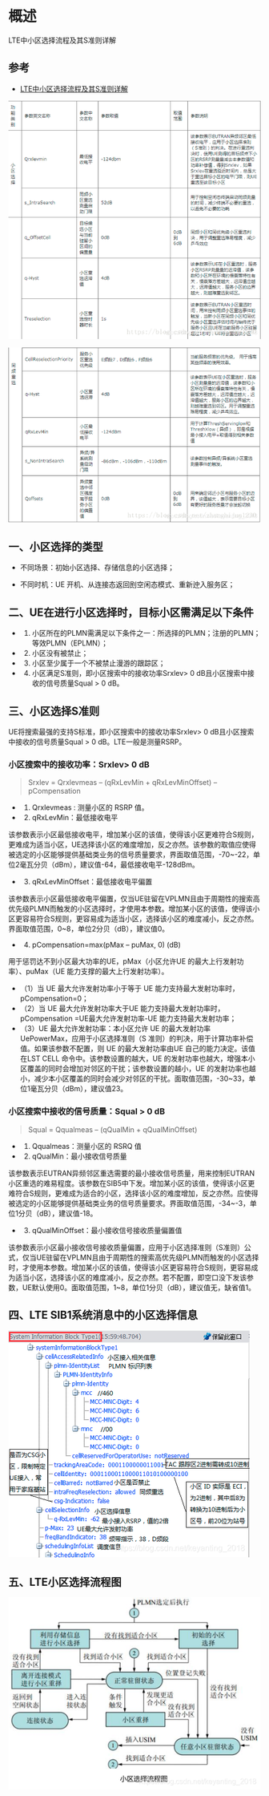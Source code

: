 # 概述

LTE中小区选择流程及其S准则详解

## 参考

* [LTE中小区选择流程及其S准则详解](https://blog.csdn.net/keyanting_2018/article/details/89325942)

![0002_temp1.png](images/0002_temp1.png)

![0002_temp2.png](images/0002_temp2.png)

## 一、小区选择的类型

* 不同场景：初始小区选择、存储信息的小区选择；

* 不同时机：UE 开机、从连接态返回刡空闲态模式、重新迚入服务区；

## 二、UE在进行小区选择时，目标小区需满足以下条件

* 1. 小区所在的PLMN需满足以下条件之一：所选择的PLMN；注册的PLMN；等效PLMN（EPLMN）；

* 2. 小区没有被禁止；

* 3. 小区至少属于一个不被禁止漫游的跟踪区；

* 4. 小区满足S准则，即小区搜索中的接收功率Srxlev> 0 dB且小区搜索中接收的信号质量Squal > 0 dB。

## 三、小区选择S准则

UE将搜索最强的支持S标准，即小区搜索中的接收功率Srxlev> 0 dB且小区搜索中接收的信号质量Squal > 0 dB。LTE一般是测量RSRP。

### 小区搜索中的接收功率：Srxlev> 0 dB

> Srxlev = Qrxlevmeas – (qRxLevMin + qRxLevMinOffset) – pCompensation

* 1. Qrxlevmeas : 测量小区的 RSRP 值。

* 2. qRxLevMin：最低接收电平

该参数表示小区最低接收电平，增加某小区的该值，使得该小区更难符合S规则，更难成为适当小区，UE选择该小区的难度增加，反之亦然。该参数的取值应使得被选定的小区能够提供基础类业务的信号质量要求，界面取值范围，-70~-22，单位2毫瓦分贝（dBm），建议值-64，最低接收电平-128dBm。

* 3.  qRxLevMinOffset：最低接收电平偏置

该参数表示小区最低接收电平偏置，仅当UE驻留在VPLMN且由于周期性的搜索高优先级PLMN而触发的小区选择时，才使用本参数。增加某小区的该值，使得该小区更容易符合S规则，更容易成为适当小区，选择该小区的难度减小，反之亦然。界面取值范围，0~8，单位2分贝（dB），建议值0。

* 4.  pCompensation=max(pMax – puMax, 0) (dB)

用于惩罚达不到小区最大功率的UE，pMax（小区允许UE 的最大上行发射功率）、puMax（UE 能力支撑的最大上行发射功率）。

* （1）当 UE 最大允许发射功率小于等于 UE 能力支持最大发射功率时， pCompensation=0；
* （2）当 UE 最大允许发射功率大于UE 能力支持最大发射功率时， pCompensation =UE最大允许发射功率-UE 能力支持最大发射功率；
* （3）UE 最大允许发射功率：本小区允许 UE 的最大发射功率 UePowerMax，应用于小区选择准则（S 准则）的判决，用于计算功率补偿值。如果该参数不配置，则 UE 的最大发射功率由UE 自己的能力决定。该值在LST CELL 命令中。该参数设置的越大，UE 的发射功率也越大，增强本小区覆盖的同时会增加对邻区的干扰；该参数设置的越小，UE 的发射功率也越小，减少本小区覆盖的同时会减少对邻区的干扰。面取值范围，-30~33，单位1毫瓦分贝（dBm），建议值23。


### 小区搜索中接收的信号质量：Squal > 0 dB


> Squal = Qqualmeas – (qQualMin + qQualMinOffset)

* 1. Qqualmeas：测量小区的 RSRQ 值

* 2. qQualMin：最小接收信号质量

该参数表示EUTRAN异频邻区重选需要的最小接收信号质量，用来控制EUTRAN小区重选的难易程度。该参数在SIB5中下发。增加某小区的该值，使得该小区更难符合S规则，更难成为适合的小区，选择该小区的难度增加，反之亦然。应使得被选定的小区能够提供基础类业务的信号质量要求。界面取值范围，-34~-3，单位1分贝（dB），建议值-18。

* 3. qQualMinOffset：最小接收信号接收质量偏置值

该参数表示小区最小接收信号接收质量偏置，应用于小区选择准则（S准则）公式，仅当UE驻留在VPLMN且由于周期性的搜索高优先级PLMN而触发的小区选择时，才使用本参数。增加某小区的该值，使得该小区更容易符合S规则，更容易成为适当小区，选择该小区的难度减小，反之亦然。若不配置，即空口没下发该参数，UE默认使用0。面取值范围，1~8，单位1分贝（dB），建议值无，缺省值1。

## 四、LTE SIB1系统消息中的小区选择信息

![0002_1.png](images/0002_reselect.png)

## 五、LTE小区选择流程图

![0002_2.png](images/0002_dig.png)